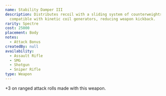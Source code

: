 ```yaml
---
name: Stability Damper III
description: Distributes recoil with a sliding system of counterweights
  compatible with kinetic coil generators, reducing weapon kickback.
rarity: Spectre
cost: 25000
placement: Body
notes:
  - Attack Bonus
createdBy: null
availability:
  - Assault Rifle
  - SMG
  - Shotgun
  - Sniper Rifle
type: Weapon
---
```

+3 on ranged attack rolls made with this weapon.
